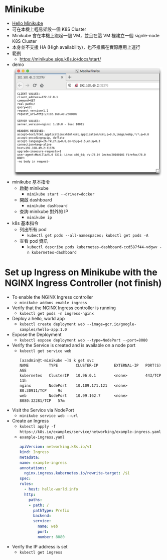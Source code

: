 # Minikube
- [Hello Minikube](https://kubernetes.io/docs/tutorials/hello-minikube/)
- 可在本機上輕易架設一個 K8S Cluster
- Minikube 會在本機上跑起一個 VM，並且在這 VM 裡建立一個 signle-node K8S Cluster
- 本身並不支援 HA (High availability)，也不推薦在實際應用上運行
- 範例
    - https://minikube.sigs.k8s.io/docs/start/
- demo
    <br><img src="https://github.com/ShaqtinAFool/gitbook/blob/master/img/kubernetes/hello-minikube.png?raw=true" alt="drawing" width="700"/>
- minikube 基本指令
    - 啟動 minikube
        - `minikube start --driver=docker`
    - 開啟 dashboard
        - `minikube dashboard`
    - 查詢 minikube 對外的 IP
        - `minikube ip`
- k8s 基本指令
    - 列出所有 pod
        - `kubectl get pods --all-namespaces; kubectl get pods -A`
    - 查看 pod 資訊
        - `kubectl describe pods kubernetes-dashboard-ccd587f44-vdgwv -n kubernetes-dashboard`

# Set up Ingress on Minikube with the NGINX Ingress Controller (not finish)
- To enable the NGINX Ingress controller
    - `minikube addons enable ingress`
- Verify that the NGINX Ingress controller is running
    - `kubectl get pods -n ingress-nginx`
- Deploy a hello, world app
    - `kubectl create deployment web --image=gcr.io/google-samples/hello-app:1.0`
- Expose the Deployment
    - `kubectl expose deployment web --type=NodePort --port=8080`
- Verify the Service is created and is available on a node port
    - `kubectl get service web`
        ```
        [azadmin@t-minikube ~]$ k get svc
        NAME         TYPE        CLUSTER-IP       EXTERNAL-IP   PORT(S)          AGE
        kubernetes   ClusterIP   10.96.0.1        <none>        443/TCP          11h
        nginx        NodePort    10.109.171.121   <none>        80:30911/TCP     9s
        web          NodePort    10.99.162.7      <none>        8080:32281/TCP   57m
        ```
- Visit the Service via NodePort
    - `minikube service web --url`
- Create an Ingress
    - `kubectl apply -f https://k8s.io/examples/service/networking/example-ingress.yaml`
    - `example-ingress.yaml`
        ```yaml
        apiVersion: networking.k8s.io/v1
        kind: Ingress
        metadata:
        name: example-ingress
        annotations:
          nginx.ingress.kubernetes.io/rewrite-target: /$1
        spec:
        rules:
          - host: hello-world.info
          http:
            paths:
            - path: /
              pathType: Prefix
              backend:
              service:
                name: web
                port:
                number: 8080
        ```
- Verify the IP address is set
    - `kubectl get ingress`
